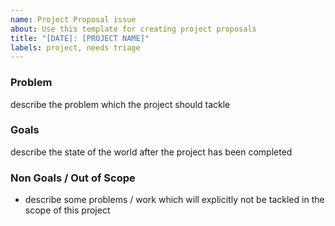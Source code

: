 ```yaml
---
name: Project Proposal issue
about: Use this template for creating project proposals
title: "[DATE]: [PROJECT NAME]"
labels: project, needs triage
---
```


### Problem

describe the problem which the project should tackle

### Goals

describe the state of the world after the project has been completed

### Non Goals / Out of Scope

- describe some problems / work which will explicitly not be tackled in the scope of this project
